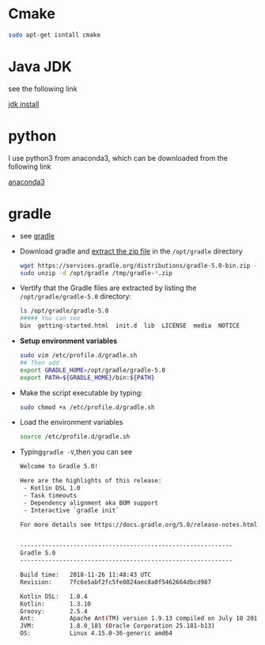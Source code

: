 # Cmake

```bash
sudo apt-get isntall cmake
```

# Java JDK

see the following link

[jdk install](https://websiteforstudents.com/how-to-install-oracle-java-jdk-11-on-ubuntu-18-04-16-04-18-10/)

# python

I use python3 from anaconda3, which can be downloaded from the following link

[anaconda3](https://www.anaconda.com/distribution/#linux)

# gradle

+ see [gradle](https://linuxize.com/post/how-to-install-gradle-on-ubuntu-18-04/)

+ Download gradle and [extract the zip file](https://linuxize.com/post/how-to-unzip-files-in-linux/) in the `/opt/gradle` directory

  ```bash
  wget https://services.gradle.org/distributions/gradle-5.0-bin.zip -P /tmp
  sudo unzip -d /opt/gradle /tmp/gradle-*.zip
  ```

+ Vertify that  the Gradle files are extracted by listing the `/opt/gradle/gradle-5.0` directory:

  ```bash
  ls /opt/gradle/gradle-5.0
  ##### You can see
  bin  getting-started.html  init.d  lib  LICENSE  media  NOTICE
  ```

+ **Setup environment variables**

  ```bash
  sudo vim /etc/profile.d/gradle.sh
  ## Then add
  export GRADLE_HOME=/opt/gradle/gradle-5.0
  export PATH=${GRADLE_HOME}/bin:${PATH}
  ```

+ Make the script executable by typing:

  ```bash
  sudo chmod +x /etc/profile.d/gradle.sh
  ```

+ Load the environment variables

  ```bash
  source /etc/profile.d/gradle.sh
  ```

+ Typing`gradle -V`,then you can see

  ```bash
  Welcome to Gradle 5.0!
  
  Here are the highlights of this release:
   - Kotlin DSL 1.0
   - Task timeouts
   - Dependency alignment aka BOM support
   - Interactive `gradle init`
  
  For more details see https://docs.gradle.org/5.0/release-notes.html
  
  
  ------------------------------------------------------------
  Gradle 5.0
  ------------------------------------------------------------
  
  Build time:   2018-11-26 11:48:43 UTC
  Revision:     7fc6e5abf2fc5fe0824aec8a0f5462664dbcd987
  
  Kotlin DSL:   1.0.4
  Kotlin:       1.3.10
  Groovy:       2.5.4
  Ant:          Apache Ant(TM) version 1.9.13 compiled on July 10 2018
  JVM:          1.8.0_181 (Oracle Corporation 25.181-b13)
  OS:           Linux 4.15.0-36-generic amd64
  ```

  